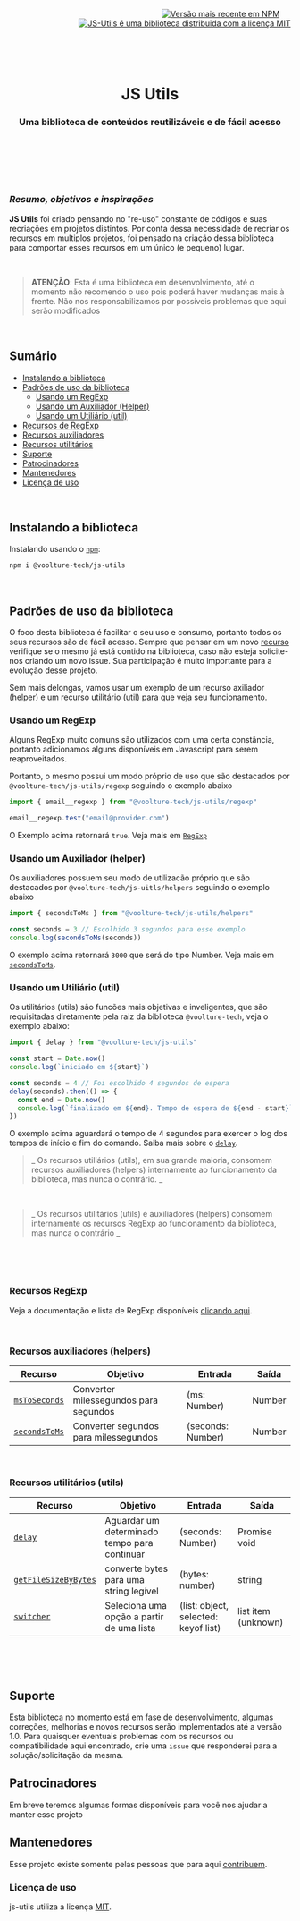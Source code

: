 <p align="right">
  <a href="https://www.npmjs.com/package/@voolture-tech/js-utils"><img src="https://img.shields.io/npm/v/@voolture-tech/js-utils" alt="Versão mais recente em NPM" /></a>
  &nbsp;&nbsp;&nbsp;&nbsp;
  <a href="https://github.com/devdiegomartins/js-utils/blob/master/LICENSE"><img src="https://img.shields.io/badge/license-MIT-blue.svg" alt="JS-Utils é uma biblioteca distribuida com a licença MIT" /></a>
</p>

<p>&nbsp;</p>
<p>&nbsp;</p>

<h1 align="center">JS Utils</h1>
<h3 align="center">Uma biblioteca de conteúdos reutilizáveis e de fácil acesso</h3>

<p>&nbsp;</p>
<p>&nbsp;</p>
<p>&nbsp;</p>

### ***Resumo, objetivos e inspirações***
<strong>JS Utils</strong> foi criado pensando no "re-uso" constante de códigos e suas recriações em projetos distintos. Por conta dessa necessidade de recriar os recursos em multiplos projetos, foi pensado na criação dessa biblioteca para comportar esses recursos em um único (e pequeno) lugar.

<p>&nbsp;</p>

> **ATENÇÃO**: Esta é uma biblioteca em desenvolvimento, até o momento não recomendo o uso pois poderá haver mudanças mais à frente. Não nos responsabilizamos por possíveis problemas que aqui serão modificados

<p>&nbsp;</p>

## Sumário

- [Instalando a biblioteca](#instalando-a-biblioteca)
- [Padrões de uso da biblioteca](#padrões-de-uso-da-biblioteca)
  - [Usando um RegExp](#usando-um-regexp)
  - [Usando um Auxiliador (Helper)](#usando-um-auxiliador-helper)
  - [Usando um Utiliário (util)](#usando-um-utiliário-util)
- [Recursos de RegExp](#recursos-regexp)
- [Recursos auxiliadores](#recursos-auxiliadores-helpers)
- [Recursos utilitários](#recursos-utilitários-utils)
- [Suporte](#suporte)
- [Patrocinadores](#patrocinadores)
- [Mantenedores](#mantenedores)
- [Licença de uso](#licença-de-uso)

<p>&nbsp;</p>

## Instalando a biblioteca

Instalando usando o [`npm`](https://www.npmjs.com/package/voolture-tech/js-utils):

```bash
npm i @voolture-tech/js-utils
```
<p>&nbsp;</p>

## Padrões de uso da biblioteca

O foco desta biblioteca é facilitar o seu uso e consumo, portanto todos os seus recursos são de fácil acesso. Sempre que pensar em um novo [recurso](#recursos-regexp) verifique se o mesmo já está contido na biblioteca, caso não esteja solicite-nos criando um novo issue. Sua participação é muito importante para a evolução desse projeto.

Sem mais delongas, vamos usar um exemplo de um recurso axiliador (helper) e um recurso utilitário (util) para que veja seu funcionamento.

### **Usando um RegExp**

Alguns RegExp muito comuns são utilizados com uma certa constância, portanto adicionamos alguns disponíveis em Javascript para serem reaproveitados.

Portanto, o mesmo possui um modo próprio de uso que são destacados por `@voolture-tech/js-utils/regexp` seguindo o exemplo abaixo

```javascript
import { email__regexp } from "@voolture-tech/js-utils/regexp"

email__regexp.test("email@provider.com") 
```

O Exemplo acima retornará `true`. Veja mais em [`RegExp`](./src/regexp/README.md)

### **Usando um Auxiliador (helper)**

Os auxiliadores possuem seu modo de utilizacão próprio que são destacados por `@voolture-tech/js-uitls/helpers` seguindo o exemplo abaixo

```javascript
import { secondsToMs } from "@voolture-tech/js-utils/helpers"

const seconds = 3 // Escolhido 3 segundos para esse exemplo
console.log(secondsToMs(seconds))
```

O exemplo acima retornará `3000` que será do tipo Number. Veja mais em [`secondsToMs`](./src/helpers/time/README.md).

### **Usando um Utiliário (util)**

Os utilitários (utils) são funcões mais objetivas e inveligentes, que são requisitadas diretamente pela raiz da biblioteca `@voolture-tech`, veja o exemplo abaixo:

```javascript
import { delay } from "@voolture-tech/js-utils"

const start = Date.now()
console.log(`iniciado em ${start}`)

const seconds = 4 // Foi escolhido 4 segundos de espera
delay(seconds).then(() => {
  const end = Date.now()
  console.log(`finalizado em ${end}. Tempo de espera de ${end - start}`)
})

```

O exemplo acima aguardará o tempo de 4 segundos para exercer o log dos tempos de início e fim do comando. Saiba mais sobre o [`delay`](./src/utils/delay/README.md).


>_ Os recursos utiliários (utils), em sua grande maioria, consomem recursos auxiliadores (helpers) internamente ao funcionamento da biblioteca, mas nunca o contrário. _

<p>&nbsp;</p>

>_ Os recursos utilitários (utils) e auxiliadores (helpers) consomem internamente os recursos RegExp ao funcionamento da biblioteca, mas nunca o contrário _ 

<p>&nbsp;</p><p>&nbsp;</p>

### **Recursos RegExp**

Veja a documentação e lista de RegExp disponíveis [clicando aqui](./src/regexp/README.md).

<p>&nbsp;</p>

### **Recursos auxiliadores (helpers)**

| Recurso                                            | Objetivo                                       | Entrada           | Saída  |
| -------------------------------------------------- | ---------------------------------------------- | ----------------- | ------ |
| [`msToSeconds`](./src/helpers/time/README.md)      | Converter milessegundos para segundos          | (ms: Number)      | Number | 
| [`secondsToMs`](./src/helpers/time/README.md)      | Converter segundos para milessegundos          | (seconds: Number) | Number | 


<p>&nbsp;</p>

### **Recursos utilitários (utils)**

| Recurso                                            | Objetivo                                       | Entrada           | Saída         |
| -------------------------------------------------- | ---------------------------------------------- | ------------------------------------ | ------------------- |
| [`delay`](./src/utils/delay/README.md)             | Aguardar um determinado tempo para continuar   | (seconds: Number)                    | Promise void        | 
| [`getFileSizeByBytes`](./src/utils/getFileSizeByBytes/README.md)       | converte bytes para uma string legível      | (bytes: number) | string |
| [`switcher`](./src/utils/switcher/README.md)       | Seleciona uma opção a partir de uma lista      | (list: object, selected: keyof list) | list item (unknown) |


<p>&nbsp;</p><p>&nbsp;</p>

## **Suporte**

Esta biblioteca no momento está em fase de desenvolvimento, algumas correções, melhorias e novos recursos serão implementados até a versão 1.0.
Para quaisquer eventuais problemas com os recursos ou compatibilidade aqui encontrado, crie uma `issue` que responderei para a solução/solicitação da mesma.

## **Patrocinadores**

Em breve teremos algumas formas disponíveis para você nos ajudar a manter esse projeto

## **Mantenedores**

Esse projeto existe somente pelas pessoas que para aqui [contribuem](CONTRIBUTING.md).

### **Licença de uso**

js-utils utiliza a licença [MIT](./LICENSE).
